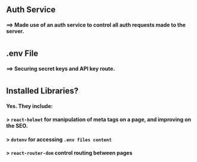 ## Auth Service

#### ==> Made use of an auth service to control all auth requests made to the server.

#

## .env File

#### ==> Securing secret keys and API key route.

#

## Installed Libraries?

#### Yes. They include:

#### > `react-helmet` for manipulation of meta tags on a page, and improving on the SEO.

#### > `dotenv` for accessing `.env files content`

#### > `react-router-dom` control routing between pages
